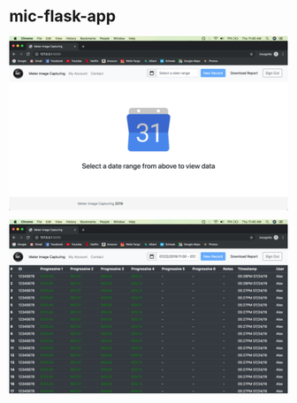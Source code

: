 # mic-flask-app

![Empty state](https://raw.githubusercontent.com/alexanderjpowell/mic-flask-app/master/docs/screen_shot_empty.png)

![Queried state](https://raw.githubusercontent.com/alexanderjpowell/mic-flask-app/master/docs/screen_shot_query.png)